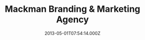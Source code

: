 ---
date: 2013-05-01T07:54:14.000Z
title: Mackman Branding & Marketing Agency
latitude: 52.03715552651302
longitude: 0.7307864160783151
category: checkin
---